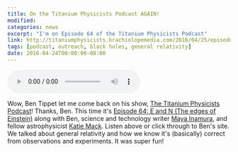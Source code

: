 ```yaml
---
title: On the Titanium Physicists Podcast AGAIN!
modified:
categories: news
excerpt: "I'm on Episode 64 of the Titanium Physicists Podcast"
link: http://titaniumphysicists.brachiolopemedia.com/2016/04/25/episode-64-e-and-n-the-edges-of-einstein/
tags: [podcast, outreach, black holes, general relativity]
date: 2016-04-24T00:00:00-08:00
---
```


<audio src="http://traffic.libsyn.com/titaniumphysics/Ep_64_E_and_N_The_Edges_Of_Einstein.mp3" preload="auto" controls></audio>

Wow, Ben Tippet let me come back on his show,
[The Titanium Physicists Podcast](http://titaniumphysicists.brachiolopemedia.com/)!
Thanks, Ben. This time it's
[Episode 64: E and N (The edges of Einstein)](http://titaniumphysicists.brachiolopemedia.com/2016/04/25/episode-64-e-and-n-the-edges-of-einstein/)
along with Ben, science and technology writer
[Maya Inamura](https://mayainamura.contently.com/),
and fellow astrophysicist
[Katie Mack](http://www.astrokatie.com/).
Listen above or click through to Ben's site. We talked about
general relativity and how we know it's (basically) correct from
observations and experiments. It was super fun!
